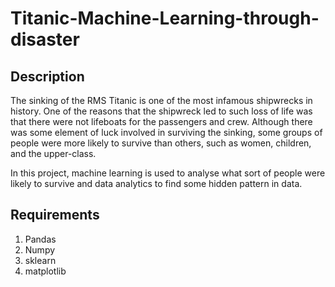 # Titanic-Machine-Learning-through-disaster

## Description
The sinking of the RMS Titanic is one of the most infamous shipwrecks in history. One of the reasons that the shipwreck led to 
such loss of life was that there were not lifeboats for the passengers and crew. Although there was some element of luck involved in surviving the sinking, 
some groups of people were more likely to survive than others, such as women, children, and the upper-class.

In this project, machine learning is used to analyse what sort of people were likely to survive and data analytics to find some
hidden pattern in data.

## Requirements
1) Pandas
2) Numpy
3) sklearn
4) matplotlib
